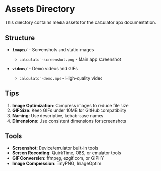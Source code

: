 # Assets Directory

This directory contains media assets for the calculator app documentation.

## Structure

- **`images/`** - Screenshots and static images

    - `calculator-screenshot.png` - Main app screenshot

- **`videos/`** - Demo videos and GIFs

    - `calculator-demo.mp4` - High-quality video

## Tips

1. **Image Optimization**: Compress images to reduce file size
2. **GIF Size**: Keep GIFs under 10MB for GitHub compatibility
3. **Naming**: Use descriptive, kebab-case names
4. **Dimensions**: Use consistent dimensions for screenshots

## Tools

- **Screenshot**: Device/emulator built-in tools
- **Screen Recording**: QuickTime, OBS, or emulator tools
- **GIF Conversion**: ffmpeg, ezgif.com, or GIPHY
- **Image Compression**: TinyPNG, ImageOptim
